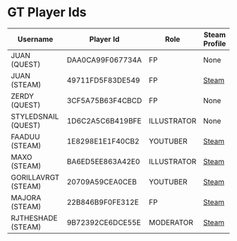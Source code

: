 # GT Player Ids

| Username      | Player Id          | Role | Steam Profile                                           |
|---------------|--------------------|------|---------------------------------------------------------|
| JUAN (QUEST)  | DAA0CA99F067734A   | FP   | None                                                    |
| JUAN (STEAM)  | 49711FD5F83DE549   | FP   | [Steam](https://steamcommunity.com/profiles/76561199044613085) |
| ZERDY (QUEST) | 3CF5A75B63F4CBCD   | FP | None                                                    |
| STYLEDSNAIL (QUEST) | 1D6C2A5C6B419BFE   | ILLUSTRATOR | None                                                    |
| FAADUU (STEAM) | 1E8298E1E1F40CB2   | YOUTUBER | [Steam](https://steamcommunity.com/profiles/76561199141589632) |
| MAXO (STEAM) | BA6ED5EE863A42E0   | ILLUSTRATOR | [Steam](https://steamcommunity.com/profiles/76561199558496518) |
| GORILLAVRGT (STEAM) | 20709A59CEA0CEB   | YOUTUBER | [Steam](https://steamcommunity.com/profiles/76561199179261637) |
| MAJORA (STEAM) | 22B846B9F0FE312E   | FP | [Steam](https://steamcommunity.com/profiles/76561198023665736) |
| RJTHESHADE (STEAM) | 9B72392CE6DCE55E   | MODERATOR | [Steam](https://steamcommunity.com/profiles/76561199013742885) |

